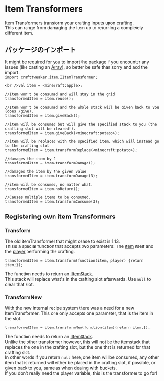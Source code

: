 # Item Transformers

Item Transformers transform your crafting inputs upon crafting.  
This can range from damaging the item up to returning a completely different item.

## パッケージのインポート

It might be required for you to import the package if you encounter any issues (like casting an [Array](/AdvancedFunctions/Arrays_and_Loops/)), so better be safe than sorry and add the import.  
`import crafttweaker.item.IItemTransformer;`

```zenscript
<br />val item = <minecraft:apple>;

//Item won't be consumed and will stay in the grid
transformedItem = item.reuse();

//Item won't be consumed and the whole stack will be given back to you (does /give).
transformedItem = item.giveBack();

//item will be consumed but will give the specified stack to you (the crafting slot will be cleared!).
transformedItem = item.giveBack(<minecraft:potato>);

//item will be replaced with the specified item, which will instead go to the crafting slot
transformedItem = item.transformReplace(<minecraft:potato>);

//damages the item by 1
transformedItem = item.transformDamage();

//damages the item by the given value
transformedItem = item.transformDamage(3);

//item will be consumed, no matter what.
transformedItem = item.noReturn();

//Causes multiple items to be consumed.
transformedItem = item.transformConsume(3);
```

## Registering own item Transformers

### Transform

The old itemTransformer that might cease to exist in 1.13.  
Thisis a special function that accepts two parameters: The [item](/Vanilla/Items/IItemStack/) itself and the [player](/Vanilla/Players/IPlayer/) performing the crafting.

```zenscript
transformedItem = item.transform(function(item, player) {return item;});
```

The function needs to return an [IItemStack](/Vanilla/Items/IItemStack/).  
This stack will replace what's in the crafting slot afterwards. Use `null` to clear that slot.

### TransformNew

With the new internal recipe system there was a need for a new ItemTransformer. This one only accepts one parameter, that is the item in the slot.

```zenscript
transformedItem = item.transformNew(function(item){return item;});
```

The function needs to return an [IItemStack](/Vanilla/Items/IItemStack/).  
Unlike the other transformer however, this will not be the itemstack that replaces the one in the crafting slot, but the one that is returned for that crafting slot.  
In other words if you return `null` here, one item will be consumed, any other item that is returned will either be placed in the crafting slot, if possible, or given back to you, same as when dealing with buckets.  
If you don't really need the player variable, this is the transformer to go for!